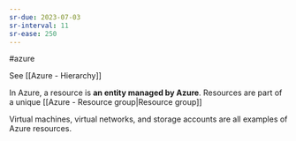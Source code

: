 ```yaml
---
sr-due: 2023-07-03
sr-interval: 11
sr-ease: 250
---
```


#azure

See [[Azure - Hierarchy]]

In Azure, a resource is **an entity managed by Azure**. Resources are part of a unique [[Azure - Resource group|Resource group]]

Virtual machines, virtual networks, and storage accounts are all examples of Azure resources.

